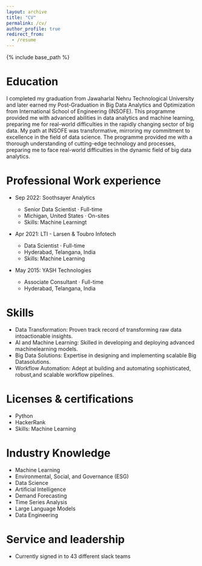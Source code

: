 ```yaml
---
layout: archive
title: "CV"
permalink: /cv/
author_profile: true
redirect_from:
  - /resume
---
```


{% include base_path %}

Education
======
I completed my graduation from Jawaharlal Nehru Technological University and later
earned my Post-Graduation in Big Data Analytics and Optimization from International
School of Engineering (INSOFE). This programme provided me with advanced abilities
in data analytics and machine learning, preparing me for real-world difficulties in the
rapidly changing sector of big data. My path at INSOFE was transformative, mirroring
my commitment to excellence in the field of data science. The programme provided me
with a thorough understanding of cutting-edge technology and processes, preparing me
to face real-world difficulties in the dynamic field of big data analytics.

Professional Work experience
======
* Sep 2022: Soothsayer Analytics
  * Senior Data Scientist · Full-time
  * Michigan, United States · On-sites
  * Skills: Machine Learningt

* Apr 2021: LTI - Larsen & Toubro Infotech
  * Data Scientist · Full-time
  * Hyderabad, Telangana, India
  * Skills: Machine Learning
    
* May 2015: YASH Technologies
  * Associate Consultant · Full-time
  * Hyderabad, Telangana, India
  
  
Skills
======
* Data Transformation: Proven track record of transforming raw data intoactionable insights.
* AI and Machine Learning: Skilled in developing and deploying advanced machinelearning models.
* Big Data Solutions: Expertise in designing and implementing scalable Big Datasolutions.
* Workflow Automation: Adept at building and automating sophisticated, robust,and scalable workflow pipelines.

Licenses & certifications
=========================
* Python
* HackerRank
* Skills: Machine Learning

Industry Knowledge
==================
* Machine Learning
* Environmental, Social, and Governance (ESG)
* Data Science
* Artificial Intelligence
* Demand Forecasting
* Time Series Analysis
* Large Language Models
* Data Engineering
  
Service and leadership
======
* Currently signed in to 43 different slack teams
